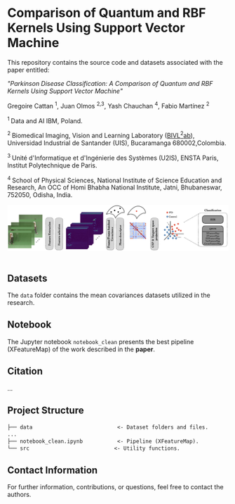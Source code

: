 # Comparison of Quantum and RBF Kernels Using Support Vector Machine

This repository contains the source code and datasets associated with the paper entitled:

*"Parkinson Disease Classification: A Comparison of Quantum and RBF Kernels Using Support Vector Machine"* <br/>

Gregoire Cattan <sup>1</sup>, Juan Olmos <sup>2,3</sup>, Yash Chauchan <sup>4</sup>, Fabio Martínez <sup>2</sup>

<sup>1 </sup> Data and AI IBM, Poland.

<sup>2 </sup> Biomedical Imaging, Vision and Learning Laboratory ([BIVL$^2$ab](https://bivl2ab.uis.edu.co/)), Universidad Industrial de Santander (UIS), Bucaramanga 680002,Colombia.

<sup>3 </sup> Unité d'Informatique et d'Ingénierie des Systèmes (U2IS), ENSTA Paris, Institut Polytechnique de Paris. <br/>

<sup>4 </sup> School of Physical Sciences, National Institute of Science Education
and Research, An OCC of Homi Bhabha National Institute, Jatni, Bhubaneswar, 752050, Odisha, India.

<div align="center">
  <img src="imgs/pipeline.png" width="100%" height="70%"/>
</div><br/>


## Datasets
The `data` folder contains the mean covariances datasets utilized in the research.


## Notebook
The Jupyter notebook `notebook_clean` presents the best pipeline (XFeatureMap) of the work described in the **paper**. 

## Citation

...
<!-- @inproceedings{2025qsvm,
title={Parkinson Disease Classification: A Comparison of Quantum and RBF Kernels Using Support Vector Machine},
author={Olmos, Juan and Galvis, Juan and Mart{\'\i}nez, Fabio},
booktitle={Ibero-American Conference on Artificial Intelligence},
pages={3--14},
year={2022}
} -->

## Project Structure
    ├── data                           <- Dataset folders and files.
    ...
    ├── notebook_clean.ipynb           <- Pipeline (XFeatureMap).    
    └── src                           <- Utility functions.

## Contact Information
For further information, contributions, or questions, feel free to contact the authors.
